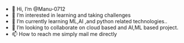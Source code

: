 - 👋 Hi, I’m @Manu-0712
- 👀 I’m interested in learning and taking challenges
- 🌱 I’m currently learning ML,AI ,and python related technologies..
- 💞️ I’m looking to collaborate on  cloud based and AI,ML based project.
- 📫 How to reach me simply mail me directly

<!---
Manu-0712/Manu-0712 is a ✨ special ✨ repository because its `README.md` (this file) appears on your GitHub profile.
You can click the Preview link to take a look at your changes.
--->
